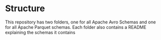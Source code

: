 # Structure
This repository has two folders, one for all Apache Avro Schemas and one for all Apache Parquet schemas.
Each folder also contains a README explaining the schemas it contains